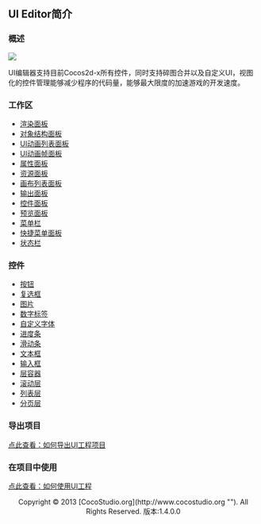 ## UI Editor简介

### 概述

![](img/3-1-img-01.png)

UI编辑器支持目前Cocos2d-x所有控件，同时支持碎图合并以及自定义UI，视图化的控件管理能够减少程序的代码量，能够最大限度的加速游戏的开发速度。

### 工作区

*   [渲染面板](3-2-2UIEditor-Panel-Render.md)
*   [对象结构面板](3-2-3UIEditor-Panel-ObjectStructure.md)
*   [UI动画列表面板](3-2-4UIEditor-Panel-UIAnimationList.md)
*   [UI动画帧面板](3-2-5UIEditor-Panel-UIAnimationFrame.md)
*   [属性面板](3-2-6UIEditor-Panel-Properties.md)
*   [资源面板](3-2-7UIEditor-Panel-Resource.md)
*   [画布列表面板](3-2-8UIEditor-Panel-CanvasList.md)
*   [输出面板](3-2-9UIEditor-Panel-Output.md)
*   [控件面板](3-2-10UIEditor-Panel-Widget.md)
*   [预览面板](3-2-11UIEditor-Panel-Preview.md)
*   [菜单栏](3-2-12UIEditor-Panel-Menu.md)
*   [快捷菜单面板](3-2-13UIEditor-Panel-ExpressTools.md)
*   [状态栏](3-2-14UIEditor-Panel-StatusBar.md)

### 控件 

*   [按钮](3-3-13UIEditor-Widget-UIButton.md)
*   [复选框](3-3-3UIEditor-Widget-UICheckBox.md)
*   [图片](3-3-4UIEditor-Widget-UIImageView.md)
*   [数字标签](3-3-6UIEditor-Widget-UILabelAtlas.md)
*   [自定义字体](3-3-7UIEditor-Widget-UILabelBMFont.md)
*   [进度条](3-3-8UIEditor-Widget-UILoadingBar.md)
*   [滑动条](3-3-11UIEditor-Widget-UISlider.md)
*   [文本框](3-3-12UIEditor-Widget-UILabel.md)
*   [输入框](3-3-14UIEditor-Widget-UIField.md)
*   [层容器](3-3-9UIEditor-Widget-UIPanel.md)
*   [滚动层](3-3-10UIEditor-Widget-UIScrollView.md)
*   [列表层](3-3-17UIEditor-Widget-UIListView.md)
*   [分页层](3-3-18UIEditor-Widget-UIPageView.md)

### 导出项目

[点此查看：如何导出UI工程项目](3-4UIEditor-Export.md)

### 在项目中使用

[点此查看：如何使用UI工程](3-5UIEditor-Use-Project.md)

<center>Copyright © 2013 [CocoStudio.org](http://www.cocostudio.org ""). All Rights Reserved. 版本:1.4.0.0</center>